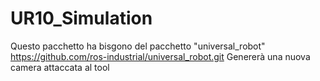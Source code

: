 # UR10_Simulation
Questo pacchetto ha bisgono del pacchetto "universal_robot" https://github.com/ros-industrial/universal_robot.git
Genererà una nuova camera attaccata al tool
